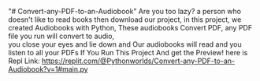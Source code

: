 "# Convert-any-PDF-to-an-Audiobook" 
Are you too lazy?
 a person who doesn't like to read books then download our project,
 in this project, we created Audiobooks with Python, 
 These audiobooks Convert PDF, any PDF file you run will convert to audio,  
 you close your eyes and lie down and Our audiobooks will read and you listen to all your PDFs
 If You Run This Project And get the Preview! here is Repl Link:  https://replit.com/@Pythonworlds/Convert-any-PDF-to-an-Audiobook?v=1#main.py
